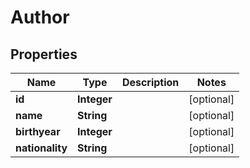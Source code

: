 

# Author


## Properties

| Name | Type | Description | Notes |
|------------ | ------------- | ------------- | -------------|
|**id** | **Integer** |  |  [optional] |
|**name** | **String** |  |  [optional] |
|**birthyear** | **Integer** |  |  [optional] |
|**nationality** | **String** |  |  [optional] |



